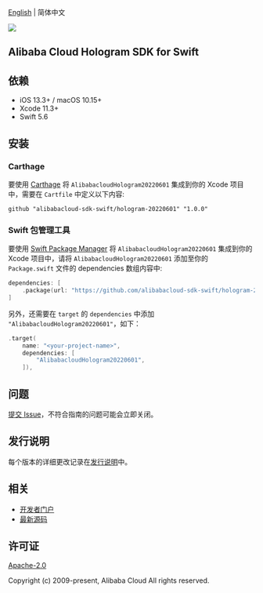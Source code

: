 [English](README.md) | 简体中文

![](https://aliyunsdk-pages.alicdn.com/icons/AlibabaCloud.svg)

## Alibaba Cloud Hologram SDK for Swift

## 依赖

- iOS 13.3+ / macOS 10.15+
- Xcode 11.3+
- Swift 5.6

## 安装

### Carthage

要使用 [Carthage](https://github.com/Carthage/Carthage) 将 `AlibabacloudHologram20220601` 集成到你的 Xcode 项目中，需要在 `Cartfile` 中定义以下内容:

```ogdl
github "alibabacloud-sdk-swift/hologram-20220601" "1.0.0"
```

### Swift 包管理工具

要使用 [Swift Package Manager](https://swift.org/package-manager/) 将 `AlibabacloudHologram20220601` 集成到你的 Xcode 项目中，请将 `AlibabacloudHologram20220601` 添加至你的 `Package.swift` 文件的 dependencies 数组内容中:

```swift
dependencies: [
    .package(url: "https://github.com/alibabacloud-sdk-swift/hologram-20220601.git", from: "1.0.0")
]
```

另外，还需要在 `target` 的 `dependencies` 中添加 `"AlibabacloudHologram20220601"`，如下：

```swift
.target(
    name: "<your-project-name>",
    dependencies: [
        "AlibabacloudHologram20220601",
    ]),
```

## 问题

[提交 Issue](https://github.com/alibabacloud-sdk-swift/hologram-20220601/issues/new)，不符合指南的问题可能会立即关闭。

## 发行说明

每个版本的详细更改记录在[发行说明](./ChangeLog.txt)中。

## 相关

* [开发者门户](https://next.api.aliyun.com/home)
* [最新源码](https://github.com/alibabacloud-sdk-swift/hologram-20220601)

## 许可证

[Apache-2.0](http://www.apache.org/licenses/LICENSE-2.0)

Copyright (c) 2009-present, Alibaba Cloud All rights reserved.

